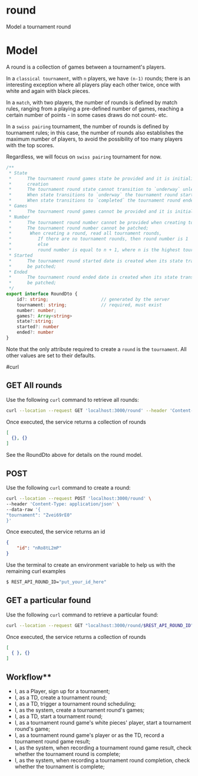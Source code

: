 # round
Model a tournament round

# Model
A round is a collection of games between a tournament's players.

In a `classical tournament`, with `n` players, we have `(n-1)` rounds; there is an interesting exception where all players play each other twice, once with white and again with black pieces.

In a `match`, with two players, the number of rounds is defined by match rules, ranging from a playing a pre-defined number of games, reaching a certain number of points - in some cases draws do not count- etc.

In a `swiss pairing` tournament, the number of rounds is defined by tournament rules; in this case, the number of rounds also establishes the maximum number of players, to avoid the possibility of too many players with the top scores.

Regardless, we will focus on `swiss pairing` tournament for now.
````typescript
/**
 * State
 * 		The tournament round games state be provided and it is initialized to `scheduled` at the time of the round
 * 		creation
 * 		The tournament round state cannot transition to `underway` unless the tournament state is `underway`
 * 		When state transitions to `underway` the tournament round started date is initialised to NOW
 * 		When state transitions to `completed` the tournament round ended date is initialised to NOW
 * Games
 * 		The tournament round games cannot be provided and it is initialized to `[]` at the time of the round creation
 * Number
 * 		The tournament round number cannot be provided when creating tournament round;
 * 		The tournament round number cannot be patched;
 *		 When creating a round, read all tournament rounds,
 * 			If there are no tournament rounds, then round number is 1
 * 			else
 * 			round number is equal to n + 1, where n is the highest tournament round number
 * Started
 * 		The tournament round started date is created when its state transitions from scheduled to started, and it cannot
 * 		be patched;
 * Ended
 * 		The tournament round ended date is created when its state transitions from underway to completed, and it cannot
 * 		be patched;
 */
export interface RoundDto {
	id?: string;					// generated by the server
	tournament: string;				// required, must exist
    number: number;
	games?: Array<string>
	state?:string;
    started?: number
    ended?: number
}
````

Note that the only attribute required to create a `round` is the `tournament`. All other values are set to their defaults.

#curl
## GET All rounds
Use the following `curl` command to retrieve all rounds:
````bash
curl --location --request GET 'localhost:3000/round' --header 'Content-Type: application/json'
````

Once executed, the service returns a collection of rounds
````json
[
  {}, {}
]
````

See the RoundDto above for details on the round model.

## POST
Use the following `curl` command to create a round:
````bash
curl --location --request POST 'localhost:3000/round' \
--header 'Content-Type: application/json' \
--data-raw '{
"tournament": "Zvei69rE0"
}'
````

Once executed, the service returns an id
````json
{
    "id": "nRo8tL2mP"
}
````

Use the terminal to create an environment variable to help us with the remaining curl examples

````bash
$ REST_API_ROUND_ID="put_your_id_here"
````

## GET a particular found
Use the following `curl` command to retrieve a particular found:
````bash
curl --location --request GET "localhost:3000/round/$REST_API_ROUND_ID" --header 'Content-Type: application/json'
````

Once executed, the service returns a collection of rounds
````json
[
  { }, {}
]
````

## Workflow**
* I, as a Player, sign up for a tournament;
* I, as a TD, create a tournament round;
* I, as a TD, trigger a tournament round scheduling;
* I, as the system, create a tournament round's games;
* I, as a TD, start a tournament round;
* I, as a tournament round game's white pieces' player, start a tournament round's game;
* I, as a tournament round game's player or as the TD, record a tournament round game result;
* I, as the system, when recording a tournament round game result, check whether the tournament round is complete;
* I, as the system, when recording a tournament round completion, check whether the tournament is complete;

